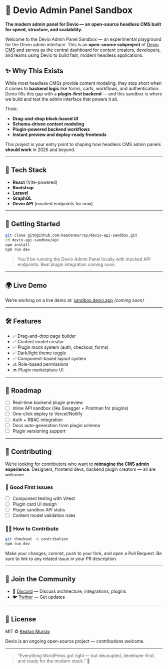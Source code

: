 # 🚧 Devio Admin Panel Sandbox

**The modern admin panel for Devio — an open-source headless CMS built for speed, structure, and scalability.**

Welcome to the Devio Admin Panel Sandbox — an experimental playground for the Devio admin interface. This is an **open-source subproject** of [Devio CMS](https://github.com/keatonmurray/devio-api-sandbox) and serves as the central dashboard for content creators, developers, and teams using Devio to build fast, modern headless applications.

## ✨ Why This Exists

While most headless CMSs provide content modeling, they stop short when it comes to **backend logic** like forms, carts, workflows, and authentication. Devio fills this gap with a **plugin-first backend** — and this sandbox is where we build and test the admin interface that powers it all.

Think:

* **Drag-and-drop block-based UI**
* **Schema-driven content modeling**
* **Plugin-powered backend workflows**
* **Instant preview and deploy-ready frontends**

This project is your entry point to shaping how headless CMS admin panels **should work** in 2025 and beyond.

---

## 🧱 Tech Stack

* **React** (Vite-powered)
* **Bootstrap**
* **Laravel** 
* **GraphQL** 
* **Devio API** (mocked endpoints for now)

---

## 🚀 Getting Started

```bash
git clone git@github.com:keatonmurray/devio-api-sandbox.git
cd devio-api-sandbox/api
npm install
npm run dev
```

> You’ll be running the Devio Admin Panel locally with mocked API endpoints. Real plugin integration coming soon.

---

## 🌍 Live Demo

We’re working on a live demo at: [sandbox.devio.app](https://sandbox.devio.app) *(coming soon)*

---

## 🛠️ Features

* ✅ Drag-and-drop page builder
* ✅ Content model creator
* ✅ Plugin mock system (auth, checkout, forms)
* ✅ Dark/light theme toggle
* ✅ Component-based layout system
* 🔜 Role-based permissions
* 🔜 Plugin marketplace UI

---

## 🧪 Roadmap

* [ ] Real-time backend plugin preview
* [ ] Inline API sandbox (like Swagger + Postman for plugins)
* [ ] One-click deploy to Vercel/Netlify
* [ ] Auth + RBAC integration
* [ ] Docs auto-generation from plugin schema
* [ ] Plugin versioning support

---

## 🤝 Contributing

We’re looking for contributors who want to **reimagine the CMS admin experience**. Designers, frontend devs, backend plugin creators — all are welcome.

### 📂 Good First Issues

* [ ] Component testing with Vitest
* [ ] Plugin card UI design
* [ ] Plugin sandbox API stubs
* [ ] Content model validation rules

### 🧑‍💻 How to Contribute

```bash
git checkout -b contribution
npm run dev
```

Make your changes, commit, push to your fork, and open a Pull Request. Be sure to link to any related issue in your PR description.

---

## 💬 Join the Community

* 💬 [Discord](https://discord.gg/devio) — Discuss architecture, integrations, plugins
* 🐦 [Twitter](https://twitter.com/deviohq) — Get updates

---

## 📄 License

MIT © [Keaton Murray](https://github.com/keatonmurray)

Devio is an ongoing open-source project — contributions welcome.

---

> “Everything WordPress got right — but decoupled, developer-first, and ready for the modern stack.” 🚀
